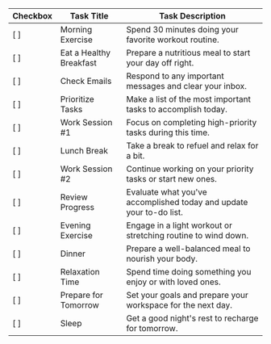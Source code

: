| Checkbox | Task Title | Task Description |
|----------|------------|------------------|
| [ ]      | Morning Exercise | Spend 30 minutes doing your favorite workout routine. |
| [ ]      | Eat a Healthy Breakfast | Prepare a nutritious meal to start your day off right. |
| [ ]      | Check Emails | Respond to any important messages and clear your inbox. |
| [ ]      | Prioritize Tasks | Make a list of the most important tasks to accomplish today. |
| [ ]      | Work Session #1 | Focus on completing high-priority tasks during this time. |
| [ ]      | Lunch Break | Take a break to refuel and relax for a bit. |
| [ ]      | Work Session #2 | Continue working on your priority tasks or start new ones. |
| [ ]      | Review Progress | Evaluate what you've accomplished today and update your to-do list. |
| [ ]      | Evening Exercise | Engage in a light workout or stretching routine to wind down. |
| [ ]      | Dinner | Prepare a well-balanced meal to nourish your body. |
| [ ]      | Relaxation Time | Spend time doing something you enjoy or with loved ones. |
| [ ]      | Prepare for Tomorrow | Set your goals and prepare your workspace for the next day. |
| [ ]      | Sleep | Get a good night's rest to recharge for tomorrow. |

